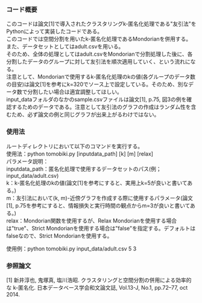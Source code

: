 ### コード概要
このコードは論文[1]で導入されたクラスタリングk-匿名化処理である"友引法"をPythonによって実装したコードである。  
このコードでは空間分割を用いたk-匿名化処理であるMondorianを併用する。  
また、データセットとしてはadult.csvを用いる。  
そのため、全体の処理としてはadult.csvをMondorianで分割処理した後に、各分割したデータのグループに対して友引法を順次適用していく、という流れになる。  
注意として、Mondorianで使用するk-匿名化処理のkの値(各グループのデータ数の目安)は論文[1]を参考にk=320でソース上で設定している。そのため、別なデータ数で分割したい場合は適宜調整してほしい。  
input_dataフォルダのなかのsample.csvファイルは論文[1], p.75, 図3の例を確認するためのデータである。注意として友引法のグラフの作成はランダム性を含むため、必ず論文の例と同じグラフが出来上がるわけではない。  

### 使用法
ルートディレクトリにおいて以下のコマンドを実行する。  
使用法：python tomobiki.py [inputdata_path] [k] [m] [relax]  
パラメータ説明：  
inputdata_path：匿名化処理で使用するデータセットのパス(例；input_data/adult.csv)  
k：k-匿名化処理のkの値(論文[1]を参考にすると、実用上k=5が良いと書いてある。)  
m：友引法において(k, m)-近傍グラフを作成する際に使用するパラメータ(論文[1], p.75を参考にすると、情報損失と実行時間の観点からm=3が良いと書いてある。)  
relax：Mondorian関数を使用するが、Relax Mondorianを使用する場合は"true"、Strict Mondorianを使用する場合は"false"を指定する。デフォルトはfalseなので、Strict Mondorianを使用する。  

使用例：python tomobiki.py input_data/adult.csv 5 3  

### 参照論文
[1] 新井淳也, 鬼塚真, 塩川浩昭. クラスタリングと空間分割の併用による効率的な k-匿名化. 日本データベース学会和文論文誌, Vol.13-J, No.1, pp.72–77, oct 2014.
